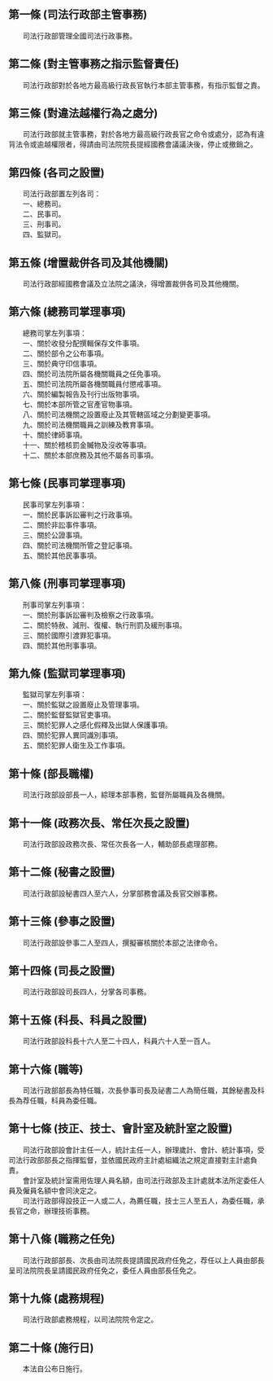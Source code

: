 第一條 (司法行政部主管事務)
---------------------------
　　司法行政部管理全國司法行政事務。  


第二條 (對主管事務之指示監督責任)
---------------------------------
　　司法行政部對於各地方最高級行政長官執行本部主管事務，有指示監督之責。  


第三條 (對違法越權行為之處分)
-----------------------------
　　司法行政部就主管事務，對於各地方最高級行政長官之命令或處分，認為有違背法令或逾越權限者，得請由司法院院長提經國務會議議決後，停止或撤銷之。  


第四條 (各司之設置)
-------------------
　　司法行政部置左列各司：  
　　一、總務司。  
　　二、民事司。  
　　三、刑事司。  
　　四、監獄司。  


第五條 (增置裁併各司及其他機關)
-------------------------------
　　司法行政部經國務會議及立法院之議決，得增置裁併各司及其他機關。  


第六條 (總務司掌理事項)
-----------------------
　　總務司掌左列事項：  
　　一、關於收發分配撰輯保存文件事項。  
　　二、關於部令之公布事項。  
　　三、關於典守印信事項。  
　　四、關於司法院所屬各機關職員之任免事項。  
　　五、關於司法院所屬各機關職員付懲戒事項。  
　　六、關於編製報告及刊行出版物事項。  
　　七、關於本部所管之官產官物事項。  
　　八、關於司法機關之設置廢止及其管轄區域之分劃變更事項。  
　　九、關於司法機關職員之訓練及教育事項。  
　　十、關於律師事項。  
　　十一、關於稽核罰金贓物及沒收等事項。  
　　十二、關於本部庶務及其他不屬各司事項。  


第七條 (民事司掌理事項)
-----------------------
　　民事司掌左列事項：  
　　一、關於民事訴訟審判之行政事項。  
　　二、關於非訟事件事項。  
　　三、關於公證事項。  
　　四、關於司法機關所管之登記事項。  
　　五、關於其他民事事項。  


第八條 (刑事司掌理事項)
-----------------------
　　刑事司掌左列事項：  
　　一、關於刑事訴訟審判及檢察之行政事項。  
　　二、關於特赦、減刑、復權、執行刑罰及緩刑事項。  
　　三、關於國際引渡罪犯事項。  
　　四、關於其他刑事事項。  


第九條 (監獄司掌理事項)
-----------------------
　　監獄司掌左列事項：  
　　一、關於監獄之設置廢止及管理事項。  
　　二、關於監督監獄官吏事項。  
　　三、關於犯罪人之感化假釋及出獄人保護事項。  
　　四、關於犯罪人異同識別事項。  
　　五、關於犯罪人衛生及工作事項。  


第十條 (部長職權)
-----------------
　　司法行政部設部長一人，綜理本部事務，監督所屬職員及各機關。  


第十一條 (政務次長、常任次長之設置)
-----------------------------------
　　司法行政部設政務次長、常任次長各一人，輔助部長處理部務。  


第十二條 (秘書之設置)
---------------------
　　司法行政部設秘書四人至六人，分掌部務會議及長官交辦事務。  


第十三條 (參事之設置)
---------------------
　　司法行政部設參事二人至四人，撰擬審核關於本部之法律命令。  


第十四條 (司長之設置)
---------------------
　　司法行政部設司長四人，分掌各司事務。  


第十五條 (科長、科員之設置)
---------------------------
　　司法行政部設科長十六人至二十四人，科員六十人至一百人。  


第十六條 (職等)
---------------
　　司法行政部部長為特任職，次長參事司長及祕書二人為簡任職，其餘秘書及科長為荐任職，科員為委任職。  


第十七條 (技正、技士、會計室及統計室之設置)
-------------------------------------------
　　司法行政部設會計主任一人，統計主任一人，辦理歲計、會計、統計事項，受司法行政部部長之指揮監督，並依國民政府主計處組織法之規定直接對主計處負責。  
　　會計室及統計室需用佐理人員名額，由司法行政部及主計處就本法所定委任人員及僱員名額中會同決定之。  
　　司法行政部得設技正一人或二人，為薦任職，技士三人至五人，為委任職，承長官之命，辦理技術事務。  


第十八條 (職務之任免)
---------------------
　　司法行政部部長、次長由司法院長提請國民政府任免之，荐任以上人員由部長呈司法院院長呈請國民政府任免之，委任人員由部長任免之。  


第十九條 (處務規程)
-------------------
　　司法行政部處務規程，以司法院院令定之。  


第二十條 (施行日)
-----------------
　　本法自公布日施行。